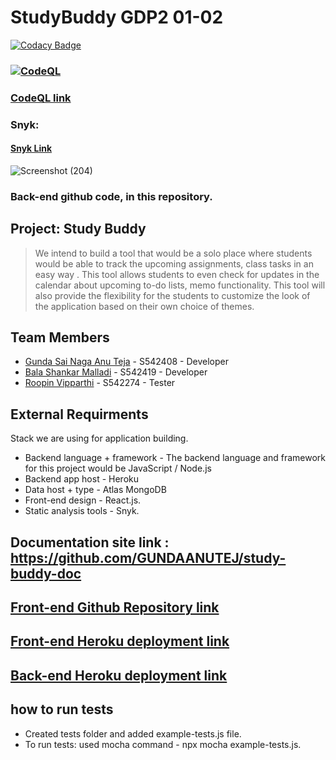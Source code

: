 # StudyBuddy GDP2 01-02 

[![Codacy Badge](https://app.codacy.com/project/badge/Grade/0a3d2456a7994058a5402499c3371d4c)](https://www.codacy.com/gh/GUNDAANUTEJ/StudyBuddy/dashboard?utm_source=github.com&amp;utm_medium=referral&amp;utm_content=GUNDAANUTEJ/StudyBuddy&amp;utm_campaign=Badge_Grade)

### [![CodeQL](https://github.com/GUNDAANUTEJ/StudyBuddy/actions/workflows/codeql-analysis.yml/badge.svg)](https://github.com/GUNDAANUTEJ/StudyBuddy/actions/workflows/codeql-analysis.yml)
### [CodeQL link](https://github.com/GUNDAANUTEJ/StudyBuddy/actions/workflows/codeql-analysis.yml)

### Snyk:  
#### [Snyk Link](https://app.snyk.io/org/gundaanutej)
![Screenshot (204)](https://user-images.githubusercontent.com/77635770/161365918-cc359ac3-0994-4b6d-99cf-e966ae7e6e18.png)

### Back-end github code, in this repository.

## Project: Study Buddy

> We intend to build a tool that would be a solo place where students would be able to track the upcoming assignments, class tasks in an easy way . This tool allows students to even check for updates in the calendar about upcoming to-do lists, memo functionality. This tool will also provide the flexibility for the students to customize the look of the application based on their own choice of themes.

## Team Members

 * [Gunda Sai Naga Anu Teja](https://github.com/GUNDAANUTEJ) - S542408    - Developer
 * [Bala Shankar Malladi](https://github.com/balumalladi)    - S542419    - Developer
 * [Roopin Vipparthi](https://github.com/RoopinVipparthi)    - S542274    - Tester

## External Requirments

Stack we are using for application building.
* Backend language + framework - The backend language and framework for this project would be JavaScript / Node.js
* Backend app host - Heroku
* Data host + type - Atlas MongoDB
* Front-end design - React.js.
* Static analysis tools - Snyk.

## Documentation site link : https://github.com/GUNDAANUTEJ/study-buddy-doc

## [Front-end Github Repository link](https://github.com/GUNDAANUTEJ/studybuddyfrontend)

## [Front-end Heroku deployment link](https://study-buddy-frontend.herokuapp.com/)

## [Back-end Heroku deployment link](https://study-buddy-bckend.herokuapp.com/)

## how to run tests

* Created tests folder and added example-tests.js file.
* To run tests: used mocha command - npx mocha example-tests.js. 
